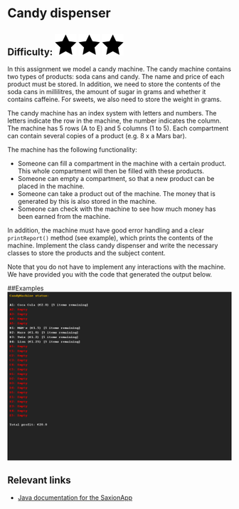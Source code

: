 # Candy dispenser
## Difficulty: ![Filled](../resources/star-filled.svg) ![Filled](../resources/star-filled.svg) ![Filled](../resources/star-filled.svg) 

In this assignment we model a candy machine. The candy machine contains two types of products: soda cans and candy.
The name and price of each product must be stored.
In addition, we need to store the contents of the soda cans in millilitres, the amount of sugar in grams and whether it contains caffeine.
For sweets, we also need to store the weight in grams.

The candy machine has an index system with letters and numbers. The letters indicate the row in the machine, the number indicates the column.
The machine has 5 rows (A to E) and 5 columns (1 to 5). Each compartment can contain several copies of a product (e.g. 8 x a Mars bar).

The machine has the following functionality:
- Someone can fill a compartment in the machine with a certain product. This whole compartment will then be filled with these products.
- Someone can empty a compartment, so that a new product can be placed in the machine.
- Someone can take a product out of the machine. The money that is generated by this is also stored in the machine.
- Someone can check with the machine to see how much money has been earned from the machine.

In addition, the machine must have good error handling and a clear `printReport()` method (see example), which prints the contents of the machine.
Implement the class candy dispenser and write the necessary classes to store the products and the subject content.

Note that you do not have to implement any interactions with the machine. We have provided you with the code that generated the output below.

##Examples
![Example](sample_output.png)

## Relevant links
* [Java documentation for the SaxionApp](https://saxionapp.hboictlab.nl/nl/saxion/app/SaxionApp.html)
